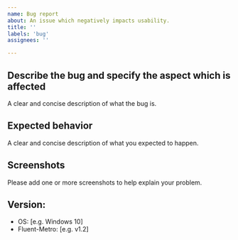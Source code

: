```yaml
---
name: Bug report
about: An issue which negatively impacts usability.
title: ''
labels: 'bug'
assignees: ''

---
```


## Describe the bug and specify the aspect which is affected
A clear and concise description of what the bug is.

## Expected behavior
A clear and concise description of what you expected to happen.

## Screenshots
Please add one or more screenshots to help explain your problem.

## Version:
 - OS: [e.g. Windows 10]
 - Fluent-Metro: [e.g. v1.2]
